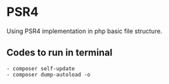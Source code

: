 # PSR4 #

Using PSR4 implementation in php basic file structure.

## Codes to run in terminal ##
    - composer self-update
    - composer dump-autoload -o